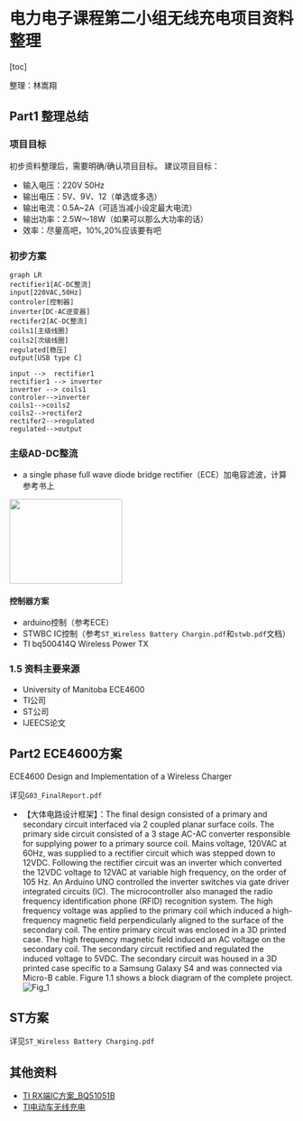 # 电力电子课程第二小组无线充电项目资料整理

[toc]

整理：林嵩翔

## Part1 整理总结

### 项目目标

初步资料整理后，需要明确/确认项目目标。
建议项目目标：
- 输入电压：220V 50Hz
- 输出电压：5V、9V、12（单选或多选）
- 输出电流：0.5A~2A（可适当减小设定最大电流）
- 输出功率：2.5W～18W（如果可以那么大功率的话）
- 效率：尽量高吧，10%,20%应该要有吧

### 初步方案


```mermaid
graph LR
rectifier1[AC-DC整流]
input[220VAC,50Hz]
controler[控制器]
inverter[DC-AC逆变器]
rectifer2[AC-DC整流]
coils1[主级线圈]
coils2[次级线圈]
regulated[稳压]
output[USB type C]

input -->  rectifier1
rectifier1 --> inverter
inverter --> coils1
controler-->inverter
coils1-->coils2
coils2-->rectifer2
rectifer2-->regulated
regulated-->output
```

### 主级AD-DC整流

- a single phase full wave diode bridge rectifier（ECE）加电容滤波，计算参考书上
<div><img width=200 height=150 src="https://upload.cc/i1/2019/04/16/iKyC6g.png"/></div>

#### 控制器方案

- arduino控制（参考ECE）
- STWBC IC控制（参考`ST_Wireless Battery Chargin.pdf`和`stwb.pdf`文档）
- TI bq500414Q  Wireless Power TX


### 1.5 资料主要来源

- University of Manitoba ECE4600
- TI公司
- ST公司
- IJEECS论文



## Part2 ECE4600方案
ECE4600 Design and Implementation of a Wireless Charger

详见`G03_FinalReport.pdf`

- 【大体电路设计框架】：The final design consisted of a primary and secondary circuit interfaced via 2
coupled planar surface coils. The primary side circuit consisted of a 3 stage AC-AC converter
responsible for supplying power to a primary source coil. Mains voltage, 120VAC at 60Hz,
was supplied to a rectifier circuit which was stepped down to 12VDC. Following the rectifier
circuit was an inverter which converted the 12VDC voltage to 12VAC at variable high
frequency, on the order of 105 Hz. An Arduino UNO controlled the inverter switches via
gate driver integrated circuits (IC). The microcontroller also managed the radio frequency
identification phone (RFID) recognition system. The high frequency voltage was applied to
the primary coil which induced a high-frequency magnetic field perpendicularly aligned to
the surface of the secondary coil. The entire primary circuit was enclosed in a 3D printed
case. The high frequency magnetic field induced an AC voltage on the secondary coil.
The secondary circuit rectified and regulated the induced voltage to 5VDC. The secondary
circuit was housed in a 3D printed case specific to a Samsung Galaxy S4 and was connected
via Micro-B cable. Figure 1.1 shows a block diagram of the complete project.
![Fig_1](https://upload.cc/i1/2019/04/16/DC2A7c.png)

## ST方案

详见`ST_Wireless Battery Charging.pdf`

## 其他资料

- [TI RX端IC方案_BQ51051B][TIRX_BQ51051B]
- [TI电动车无线充电][OBC]



[OBC]: http://www.ti.com/solution/hevev_onboard_obc_wireless_charger?keyMatch=Wireless%20Charger&tisearch=Search-EN-Everything
[TIRX_BQ51051B]: http://www.ti.com/product/BQ51051B/technicaldocuments?keyMatch=Wireless%20Charger&tisearch=Search-EN-TechDocs


